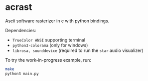 # acrast

Ascii software rasterizer in c with python bindings.

Dependencies:
- `TrueColor ANSI` supporting terminal
- `python3-colorama` (only for windows)
- `librosa, sounddevice` (required to run the `star` audio visualizer)

To try the work-in-progress example, run:
```bash
make
python3 main.py
```
